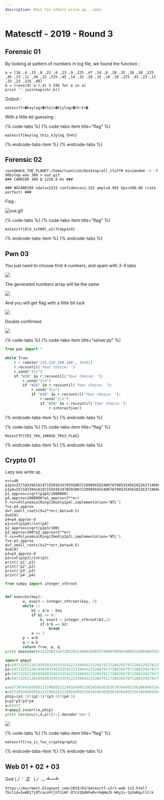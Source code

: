 ```yaml
---
description: Wait for others write up...soon
---
```


# Matesctf - 2019 - Round 3

## Forensic 01

By looking at pattern of numbers in log file, we found the function :

```text
a = [16 ,4 ,23 ,8 ,22 ,6 ,23 ,9 ,225 ,47 ,14 ,8 ,28 ,15 ,18 ,10 ,225 ,45 ,23 ,11 ,30 ,22 ,225 ,45 ,14 ,32 ,28 ,15 ,18 ,10 ,225 ,45 ,23 ,11 ,33 ,23 ,225 ,48]
b = [(e+ord('a')-4) % 256 for e in a]
print ''.join(map(chr,b))
```

Output :

```text
matesctf>�keylog>�th{s>�k}ylog>�th~t>�
```

With a little bit guessing :

{% code-tabs %}
{% code-tabs-item title="flag" %}
```text
matesctf{keylog_th1s_k3ylog_th4t}
```
{% endcode-tabs-item %}
{% endcode-tabs %}

## Forensic 02

```text
root@HACK_THE_PLANET:/home/tuanlinh/Desktop/all_stuff# minimodem -r -f d0bstep.wav 300 > out.gif
### CARRIER 300 @ 1250.0 Hz ###

### NOCARRIER ndata=2233 confidence=2.333 ampl=0.992 bps=300.00 (rate perfect) ###
```

Flag :

![out.gif](.gitbook/assets/image%20%2835%29.png)

{% code-tabs %}
{% code-tabs-item title="flag" %}
```text
matesctf{0ld_sch00l_w1r3t4pp1n9}
```
{% endcode-tabs-item %}
{% endcode-tabs %}



## Pwn 03

You just need to choose first 4 numbers, and spam with 3-4 tabs

![](.gitbook/assets/image%20%28144%29.png)

The generated numbers array will be the same

![](.gitbook/assets/image%20%2891%29.png)

And you will get flag with a little bit luck

![](.gitbook/assets/image%20%2880%29.png)

Double confirmed

![](.gitbook/assets/image%20%2895%29.png)

{% code-tabs %}
{% code-tabs-item title="solver.py" %}
```python
from pwn import *

while True:
	r = remote('125.235.240.168', 20191)
	r.recvuntil('Your choice: ')
	r.send("2\n")
	if "WIN" in r.recvuntil('Your choice: '):
		r.send("2\n")
		if "WIN" in r.recvuntil('Your choice: '):
			r.send("3\n")
			if "WIN" in r.recvuntil('Your choice: '):
				r.send("1\n")
				if "WIN" in r.recvuntil('Your choice:'):
					r.interactive()
```
{% endcode-tabs-item %}
{% endcode-tabs %}

{% code-tabs %}
{% code-tabs-item title="flag" %}
```text
MatesCTF{YE5_Y0U_34RN3D_TRU3_FLAG}
```
{% endcode-tabs-item %}
{% endcode-tabs %}



## Crypto 01

Lazy ass write up

```text
err=40
p2p3=25718339416197155016347059200722990565554067870853545610226371966653516052382546957914320289812433453859436193345068829987610976923180252683267226804850952829 
p1p4=25718339416197155016347059200722990565554067870853545610226371966653516052380672185338246396962573998431009659213305660299083786739031942533878562393814187971
p1_approx=isqrt(p1p4/1000000)
p4_approx=1000000*p1_approx+2**err
F.<x>=PolynomialRing(Zmod(p1p4),implementation='NTL')
f=x-p4_approx
d=f.small_roots(X=2**err,beta=0.5)
d=d[0]
p4=p4_approx-d
p1=int(p1p4)/int(p4)
p2_approx=isqrt(p2p3/100)
p3_approx=100*p2_approx+2**err
F.<x>=PolynomialRing(Zmod(p2p3),implementation='NTL')
f=x-p3_approx
d=f.small_roots(X=2**err,beta=0.5)
d=d[0]
p3=p3_approx-d
p2=int(p2p3)/int(p3)
print('p1',p1)
print('p2',p2)
print('p3',p3)
print('p4',p4)
```



```python
from sympy import integer_nthroot


def execute(key):
        a, exact = integer_nthroot(key, 2)
        while 1:
            b2 = a*a - key
            if b2 >= 0:
                b, exact = integer_nthroot(b2,2)
                if b*b == b2:
                    break
            a += 1
        p = a+b
        q = a-b
        return True, p, q
print execute(661432982326720220312000264055749897099634058126069682916663983164095399891922239185277584515989571021804685855667350963576552884237075033389449261228025690631313796676189863627781905258968287175185368245091537181600636083142076805504788733126704459028930388517968658736636444935785049391422022025814770038260219959)

```



```python
import gmpy2
p1=5071325213018502032453535422233044521528479117204265797128632927817941444209
p2=507132521301850203245353542223304452152847911720426579712863292781794144420937
p3=50713252130185020324535354222330445215284791172042657971286329278179414442093717
p4=5071325213018502032453535422233044521528479117204265797128632927817941444209372019

c=65730544585056113196855222491649915283458030302678764492256366948316495562844164405260875181381605385931592293174537287502809335112362051614031281550069787125630668940406746065617547709904187617743835592204030473969255847562554773875593313128402311178757607880009338508747805647372484237195480768305231875020498766
e=65730544585056113196855222491649915283458030302678764492256366948316495562844164405260875181381605385931592293174537287502809335112362051614031281550069787125630668940406746065617547709904187617743835592204030473969255847562554773875593313128402311178757607880009338508747805647372484237195480768305231875020498766
phip=(p1-1)*(p2-1)*(p3-1)*(p4-1)
p=p1*p2*p3*p4
e=65537
d=gmpy2.invert(e,phip)
print hex(pow(c,d,p))[2:].decode('hex')


```

![](.gitbook/assets/image%20%2879%29.png)

{% code-tabs %}
{% code-tabs-item title="flag" %}
```text
matesctf{rsa_is_fun_cryptography}
```
{% endcode-tabs-item %}
{% endcode-tabs %}

## Web 01 + 02 + 03

God \(ノ ゜Д゜\)ノ ︵ ┻━┻

```text
https://movrment.blogspot.com/2019/02/matesctf-s3r3-web-123.html?fbclid=IwAR1TjOTcacohYjhT3iHC-OTcV28dAFwRvrHqHmJV-W4y1v-tpSmRqullCrk
```



